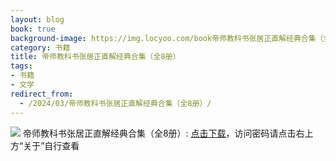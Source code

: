 ```yaml
---
layout: blog
book: true
background-image: https://img.locyoo.com/book帝师教科书张居正直解经典合集（全8册）.jpg
category: 书籍
title: 帝师教科书张居正直解经典合集（全8册）
tags:
- 书籍
- 文学
redirect_from:
  - /2024/03/帝师教科书张居正直解经典合集（全8册）/
---
```

![](https://img.locyoo.com/book帝师教科书张居正直解经典合集（全8册）.jpg)
帝师教科书张居正直解经典合集（全8册）: <a name = "ref1" href="https://url18.ctfile.com/f/50983618-1350064631-0b3fef?p=3619">点击下载</a>，访问密码请点击右上方“关于”自行查看